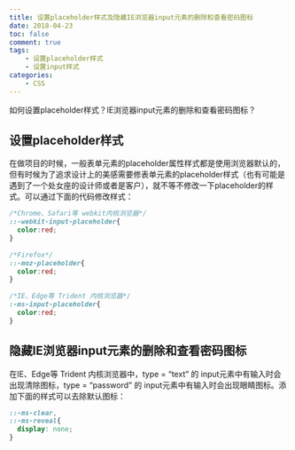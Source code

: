 ```yaml
---
title: 设置placeholder样式及隐藏IE浏览器input元素的删除和查看密码图标
date: 2018-04-23
toc: false
comment: true
tags:
    - 设置placeholder样式
    - 设置input样式
categories:
    - CSS
---
```


如何设置placeholder样式？IE浏览器input元素的删除和查看密码图标？

<!--more-->

## 设置placeholder样式

在做项目的时候，一般表单元素的placeholder属性样式都是使用浏览器默认的，但有时候为了追求设计上的美感需要修表单元素的placeholder样式（也有可能是遇到了一个处女座的设计师或者是客户），就不等不修改一下placeholder的样式。可以通过下面的代码修改样式：
```css
/*Chrome、Safari等 webkit内核浏览器*/
::-webkit-input-placeholder{
  color:red;
}
            
/*Firefox*/
::-moz-placeholder{
  color:red;
}
            
/*IE、Edge等 Trident 内核浏览器*/
:-ms-input-placeholder{
  color:red;
}
```

## 隐藏IE浏览器input元素的删除和查看密码图标

在IE、Edge等 Trident 内核浏览器中，type = “text” 的 input元素中有输入时会出现清除图标，type = “password” 的 input元素中有输入时会出现眼睛图标。添加下面的样式可以去除默认图标：
```css
::-ms-clear, 
::-ms-reveal{
  display: none;
}
```